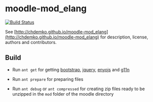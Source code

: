 moodle-mod_elang
================

[![Build Status](https://travis-ci.org/chdemko/moodle-mod_elang.png?branch=master)](https://travis-ci.org/chdemko/moodle-mod_elang)

See [http://chdemko.github.io/moodle-mod_elang](http://chdemko.github.io/moodle-mod_elang) for description, license, authors and contributors.

Build
-----

* Run `ant get` for getting [bootstrap](http://twitter.github.io/bootstrap/assets/bootstrap.zip),
[jquery](http://code.jquery.com/jquery.js), [enyojs](https://github.com/enyojs/enyo/archive/master.zip) and [g11n](https://github.com/enyojs/g11n/archive/master.zip)

* Run `ant prepare` for preparing files

* Run `ant debug` or `ant compressed` for creating zip files ready to be unzipped in the `mod` folder of the moodle directory

